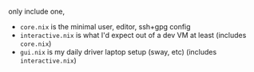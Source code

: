 only include one, 

* `core.nix` is the minimal user, editor, ssh+gpg config
* `interactive.nix` is what I'd expect out of a dev VM at least (includes `core.nix`)
* `gui.nix` is my daily driver laptop setup (sway, etc) (includes `interactive.nix`)